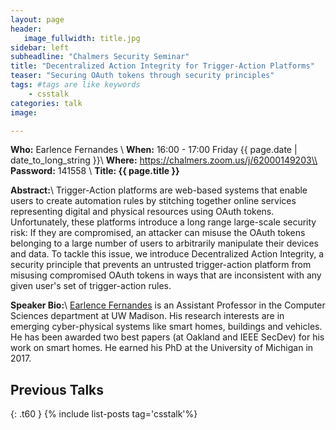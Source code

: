 ```yaml
---
layout: page
header:
   image_fullwidth: title.jpg
sidebar: left
subheadline: "Chalmers Security Seminar"
title: "Decentralized Action Integrity for Trigger-Action Platforms"
teaser: "Securing OAuth tokens through security principles"
tags: #tags are like keywords
    - csstalk
categories: talk
image:

---
```

**Who:**  Earlence Fernandes \\
**When:**  16:00 - 17:00 Friday {{ page.date | date_to_long_string }}\\
**Where:**  https://chalmers.zoom.us/j/62000149203\\
**Password:** 141558 \\
**Title: {{ page.title }}**

**Abstract:**\\
Trigger-Action platforms are web-based systems that enable users to create automation rules by stitching together online services representing digital and physical resources using OAuth tokens. Unfortunately, these platforms introduce a long range large-scale security risk: If they are compromised, an attacker can misuse the OAuth tokens belonging to a large number of users to arbitrarily manipulate their devices and data. To tackle this issue, we introduce Decentralized Action Integrity, a security principle that prevents an untrusted trigger-action platform from misusing compromised OAuth tokens in ways that are inconsistent with any given user's set of trigger-action rules. 


**Speaker Bio:**\\
[Earlence Fernandes](http://www.earlence.com/) is an Assistant Professor in the Computer Sciences department at UW Madison. His research interests are in emerging cyber-physical systems like smart homes, buildings and vehicles. He has been awarded two best papers (at Oakland and IEEE SecDev) for his work on smart homes. He earned his PhD at the University of Michigan in 2017.

## Previous Talks
{: .t60 }
{% include list-posts tag='csstalk'%}
